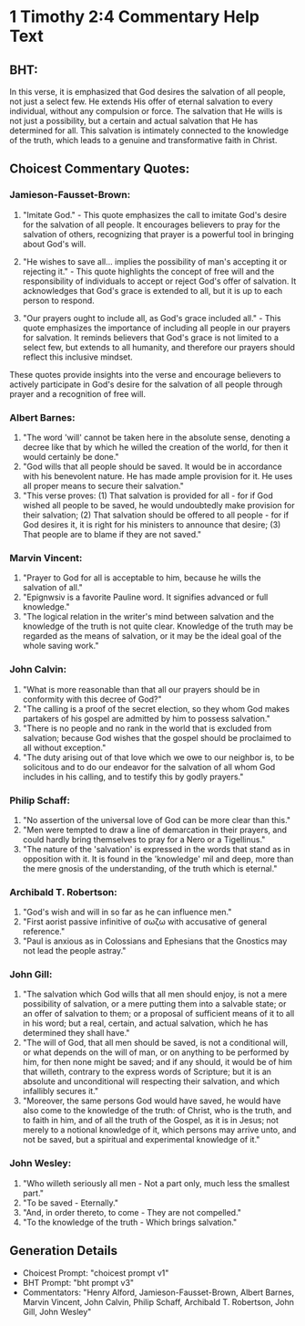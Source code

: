 # 1 Timothy 2:4 Commentary Help Text

## BHT:
In this verse, it is emphasized that God desires the salvation of all people, not just a select few. He extends His offer of eternal salvation to every individual, without any compulsion or force. The salvation that He wills is not just a possibility, but a certain and actual salvation that He has determined for all. This salvation is intimately connected to the knowledge of the truth, which leads to a genuine and transformative faith in Christ.

## Choicest Commentary Quotes:
### Jamieson-Fausset-Brown:
1. "Imitate God." - This quote emphasizes the call to imitate God's desire for the salvation of all people. It encourages believers to pray for the salvation of others, recognizing that prayer is a powerful tool in bringing about God's will.

2. "He wishes to save all... implies the possibility of man's accepting it or rejecting it." - This quote highlights the concept of free will and the responsibility of individuals to accept or reject God's offer of salvation. It acknowledges that God's grace is extended to all, but it is up to each person to respond.

3. "Our prayers ought to include all, as God's grace included all." - This quote emphasizes the importance of including all people in our prayers for salvation. It reminds believers that God's grace is not limited to a select few, but extends to all humanity, and therefore our prayers should reflect this inclusive mindset.

These quotes provide insights into the verse and encourage believers to actively participate in God's desire for the salvation of all people through prayer and a recognition of free will.

### Albert Barnes:
1. "The word 'will' cannot be taken here in the absolute sense, denoting a decree like that by which he willed the creation of the world, for then it would certainly be done."
2. "God wills that all people should be saved. It would be in accordance with his benevolent nature. He has made ample provision for it. He uses all proper means to secure their salvation."
3. "This verse proves: (1) That salvation is provided for all - for if God wished all people to be saved, he would undoubtedly make provision for their salvation; (2) That salvation should be offered to all people - for if God desires it, it is right for his ministers to announce that desire; (3) That people are to blame if they are not saved."

### Marvin Vincent:
1. "Prayer to God for all is acceptable to him, because he wills the salvation of all."
2. "Epignwsiv is a favorite Pauline word. It signifies advanced or full knowledge."
3. "The logical relation in the writer's mind between salvation and the knowledge of the truth is not quite clear. Knowledge of the truth may be regarded as the means of salvation, or it may be the ideal goal of the whole saving work."

### John Calvin:
1. "What is more reasonable than that all our prayers should be in conformity with this decree of God?"
2. "The calling is a proof of the secret election, so they whom God makes partakers of his gospel are admitted by him to possess salvation."
3. "There is no people and no rank in the world that is excluded from salvation; because God wishes that the gospel should be proclaimed to all without exception."
4. "The duty arising out of that love which we owe to our neighbor is, to be solicitous and to do our endeavor for the salvation of all whom God includes in his calling, and to testify this by godly prayers."

### Philip Schaff:
1. "No assertion of the universal love of God can be more clear than this."
2. "Men were tempted to draw a line of demarcation in their prayers, and could hardly bring themselves to pray for a Nero or a Tigellinus."
3. "The nature of the 'salvation' is expressed in the words that stand as in opposition with it. It is found in the 'knowledge' mil and deep, more than the mere gnosis of the understanding, of the truth which is eternal."

### Archibald T. Robertson:
1. "God's wish and will in so far as he can influence men." 
2. "First aorist passive infinitive of σωζω with accusative of general reference." 
3. "Paul is anxious as in Colossians and Ephesians that the Gnostics may not lead the people astray."

### John Gill:
1. "The salvation which God wills that all men should enjoy, is not a mere possibility of salvation, or a mere putting them into a salvable state; or an offer of salvation to them; or a proposal of sufficient means of it to all in his word; but a real, certain, and actual salvation, which he has determined they shall have."
2. "The will of God, that all men should be saved, is not a conditional will, or what depends on the will of man, or on anything to be performed by him, for then none might be saved; and if any should, it would be of him that willeth, contrary to the express words of Scripture; but it is an absolute and unconditional will respecting their salvation, and which infallibly secures it."
3. "Moreover, the same persons God would have saved, he would have also come to the knowledge of the truth: of Christ, who is the truth, and to faith in him, and of all the truth of the Gospel, as it is in Jesus; not merely to a notional knowledge of it, which persons may arrive unto, and not be saved, but a spiritual and experimental knowledge of it."

### John Wesley:
1. "Who willeth seriously all men - Not a part only, much less the smallest part." 
2. "To be saved - Eternally."
3. "And, in order thereto, to come - They are not compelled."
4. "To the knowledge of the truth - Which brings salvation."


## Generation Details
- Choicest Prompt: "choicest prompt v1"
- BHT Prompt: "bht prompt v3"
- Commentators: "Henry Alford, Jamieson-Fausset-Brown, Albert Barnes, Marvin Vincent, John Calvin, Philip Schaff, Archibald T. Robertson, John Gill, John Wesley"
